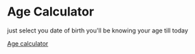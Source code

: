 # Age Calculator 
just select you date of birth you'll be knowing your age till today 

<a href="https://www.calculator.net/age-calculator.html">Age calculator</a>
